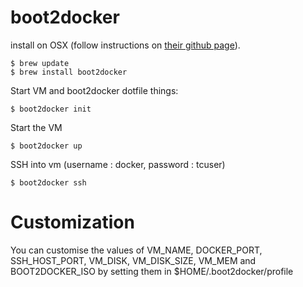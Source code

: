 # boot2docker

install on OSX (follow instructions on [their github page](https://github.com/boot2docker/boot2docker)).

    $ brew update
    $ brew install boot2docker

Start VM and boot2docker dotfile things: 

    $ boot2docker init

Start the VM

    $ boot2docker up

SSH into vm (username : docker, password : tcuser)

    $ boot2docker ssh

# Customization

You can customise the values of VM_NAME, DOCKER_PORT, SSH_HOST_PORT, VM_DISK, VM_DISK_SIZE, VM_MEM and BOOT2DOCKER_ISO by setting them in $HOME/.boot2docker/profile
